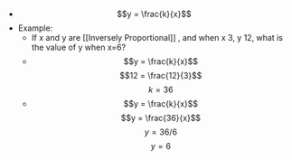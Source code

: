 - $$y = \frac{k}{x}$$
- Example:
	- If x and y are [[Inversely Proportional]] , and when x 3, y 12, what is the value of y when x=6?
	- $$y = \frac{k}{x}$$
	  $$12 = \frac{12}{3}$$
	  $$k = 36$$
	- $$y = \frac{k}{x}$$
	  $$y = \frac{36}{x}$$
	  $$y = 36/6$$
	  $$y = 6$$